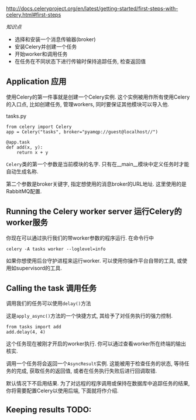 http://docs.celeryproject.org/en/latest/getting-started/first-steps-with-celery.html#first-steps

*知识点*

+ 选择和安装一个消息传输器(broker)
+ 安装Celery并创建一个任务
+ 开始worker和调用任务
+ 在任务在不同状态下进行传输时保持追踪任务, 检查返回值

## Application 应用

使用Celery的第一件事就是创建一个Celery实例. 这个实例被用作所有使用Celery的入口点, 比如创建任务, 管理workers, 同时要保证其他模块可以导入他.

tasks.py

    from celery import Celery
    app = Celery("tasks", broker="pyamqp://guest@localhost//")

    @app.task
    def add(x, y):
        return x + y

`Celery`类的第一个参数是当前模块的名字. 只有在__main__模块中定义任务时才能自动生成名称.

第二个参数是broker关键字, 指定想使用的消息broker的URL地址. 这里使用的是RabbitMQ配置.

## Running the Celery worker server 运行Celery的worker服务

你现在可以通过执行我们的带worker参数的程序运行. 在命令行中

    celery -A tasks worker --loglevel=info

如果你想使用后台守护进程来运行worker. 可以使用你操作平台自带的工具, 或使用如supervisord的工具.

## Calling the task 调用任务

调用我们的任务可以使用`delay()`方法

这是`apply_async()`方法的一个快捷方式, 其给予了对任务执行的强力控制.

    from tasks import add
    add.delay(4, 4)

这个任务现在被刚才开启的worker执行. 你可以通过查看worker所在终端的输出核实.

调用一个任务将会返回一个`AsyncResult`实例. 这能被用于检查任务的状态, 等待任务的完成, 获取任务的返回值, 或者在任务执行失败后进行回调取错.

默认情况下不启用结果. 为了对远程的程序调用或保持在数据库中追踪任务的结果, 你将需要配置Celery以使用后端, 下面就将作介绍.

## Keeping results TODO: